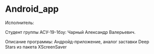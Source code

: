 # Android_app

Исполнитель:

Студент группы АСУ-19-1бзу:
Чарный Александр Валерьевич.

Описание программы:
Андройд-приложение, аналог заставки Deep Stars из пакета XScreenSaver
